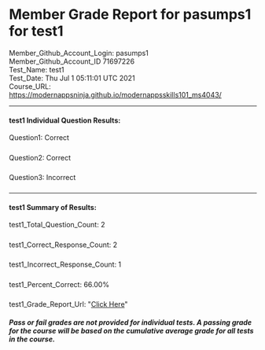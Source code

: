 # Member Grade Report for pasumps1 for test1  
   
Member_Github_Account_Login: pasumps1  
Member_Github_Account_ID 71697226  
Test_Name: test1  
Test_Date: Thu Jul  1 05:11:01 UTC 2021  
Course_URL: https://modernappsninja.github.io/modernappsskills101_ms4043/  
   
---  
#### test1 Individual Question Results:  
Question1: Correct  
#####  
Question2: Correct  
#####  
Question3: Incorrect  
#####  
---  
#### test1 Summary of Results:  
test1_Total_Question_Count: 2  
#####  
test1_Correct_Response_Count: 2  
#####  
test1_Incorrect_Response_Count: 1  
#####  
test1_Percent_Correct: 66.00%  
#####  
test1_Grade_Report_Url: "[Click Here](https://github.com/modernappsninjas/pasumps1/blob/main/static/userdata/courses/modernappsskills101_ms4043/grade_report.pr131.test1.md)"
##### Pass or fail grades are not provided for individual tests. A passing grade for the course will be based on the cumulative average grade for all tests in the course.  
